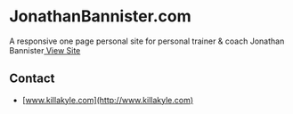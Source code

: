 JonathanBannister.com
===============



A responsive one page personal site for personal trainer & coach Jonathan Bannister[ View Site](http://killakyle.com/jb)



## Contact

- [www.killakyle.com](http://www.killakyle.com)
